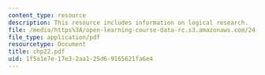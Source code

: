 ```yaml
---
content_type: resource
description: This resource includes information on logical research.
file: /media/https%3A/open-learning-course-data-rc.s3.amazonaws.com/24-241-logic-i-fall-2005/1f5a1e7e17e32aa125d69165621fa6e4_chp22.pdf
file_type: application/pdf
resourcetype: Document
title: chp22.pdf
uid: 1f5a1e7e-17e3-2aa1-25d6-9165621fa6e4
---
```

